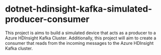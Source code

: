 # dotnet-hdinsight-kafka-simulated-producer-consumer
This project is aims to build a simulated device that acts as a producer to a Azure HDInsight Kafka Cluster. Additionally, this project will aim to create a consumer that reads from the incoming messages to the Azure HDInsight Kafka cluster.
